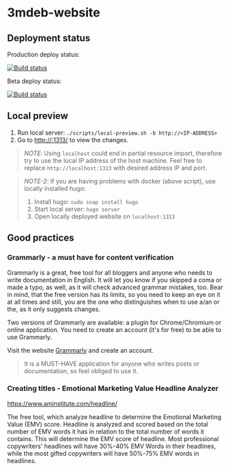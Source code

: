 # 3mdeb-website

## Deployment status

Production deploy status:

[![Build status](https://github.com/3mdeb/3mdeb-website/actions/workflows/deploy.yml/badge.svg?branch=main)](https://github.com/3mdeb/3mdeb-website/actions/workflows/deploy.yml)

Beta deploy status:

[![Build status](https://github.com/3mdeb/3mdeb-website/actions/workflows/deploy.yml/badge.svg?branch=develop)](https://github.com/3mdeb/3mdeb-website/actions/workflows/deploy.yml)

## Local preview

1. Run local server: `./scripts/local-preview.sh -b http://<IP-ADDRESS>`
1. Go to [http://<IP-ADDRESS>:1313/](http://localhost:1313/) to view the changes.

> _NOTE_: Using `localhost` could end in partial resource import, therefore try
to use the local IP address of the host machine. Feel free to replace
`http://localhost:1313` with desired address IP and port.

> _NOTE-2_: If you are having problems with docker (above script), use locally
> installed hugo:
> 1. Install hugo: `sudo snap install hugo`
> 2. Start local server: `hugo server`
> 3. Open locally deployed website on `localhost:1313`

## Good practices

### Grammarly - a must have for content verification

Grammarly is a great, free tool for all bloggers and anyone who needs to write
documentation in English.
It will let you know if you skipped a coma or made a typo, as well, as it will
check advanced grammar mistakes, too. Bear in mind, that the free version has
its limits, so you need to keep an eye on it at all times and still, you are
the one who distinguishes when to use a/an or the, as it only suggests changes.

Two versions of Grammarly are available: a plugin for Chrome/Chromium or online
application. You need to create an account (it's for free) to be able to use
Grammarly.

Visit the website [Grammarly](https://app.grammarly.com/) and create an account.

>It is a MUST-HAVE application for anyone who writes posts or documentation, so
feel obliged to use it.

### Creating titles - Emotional Marketing Value Headline Analyzer

<https://www.aminstitute.com/headline/>

The free tool, which analyze headline to determine the Emotional Marketing Value
(EMV) score. Headline is analyzed and scored based on the total number
of EMV words it has in relation to the total number of words it contains. This
will determine the EMV score of headline. Most professional copywriters'
headlines will have 30%-40% EMV Words in their headlines, while the most gifted
copywriters will have 50%-75% EMV words in headlines.

